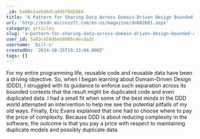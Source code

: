 ```yaml
---
_id: 5a88e1aebd6dca0d5f0d2884
title: "A Pattern for Sharing Data Across Domain-Driven Design Bounded Contexts"
url: 'http://msdn.microsoft.com/en-us/magazine/dn802601.aspx'
category: articles
slug: 'a-pattern-for-sharing-data-across-domain-driven-design-bounded-contexts'
user_id: 5a83ce59d6eb0005c4ecda2c
username: 'bill-s'
createdOn: '2014-10-25T19:13:04.000Z'
tags: []
---
```


For my entire programming life, reusable code and reusable data have been a driving objective. So, when I began learning about Domain-Driven Design (DDD), I struggled with its guidance to enforce such separation across its bounded contexts that the result might be duplicated code and even duplicated data. I had a small fit when some of the best minds in the DDD world attempted an intervention to help me see the potential pitfalls of my old ways. Finally, Eric Evans explained that one had to choose where to pay the price of complexity. Because DDD is about reducing complexity in the software, the outcome is that you pay a price with respect to maintaining duplicate models and possibly duplicate data.
